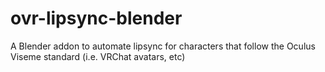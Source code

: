 # ovr-lipsync-blender
A Blender addon to automate lipsync for characters that follow the Oculus Viseme standard (i.e. VRChat avatars, etc)
